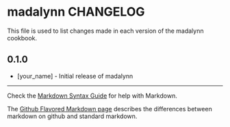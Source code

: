 madalynn CHANGELOG
==================

This file is used to list changes made in each version of the madalynn cookbook.

0.1.0
-----
- [your_name] - Initial release of madalynn

- - -
Check the [Markdown Syntax Guide](http://daringfireball.net/projects/markdown/syntax) for help with Markdown.

The [Github Flavored Markdown page](http://github.github.com/github-flavored-markdown/) describes the differences between markdown on github and standard markdown.
